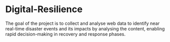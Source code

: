 # Digital-Resilience
The goal of the project is to collect and analyse web data to identify near real-time disaster events and its impacts by analysing the content, enabling rapid decision-making in recovery and response phases.
